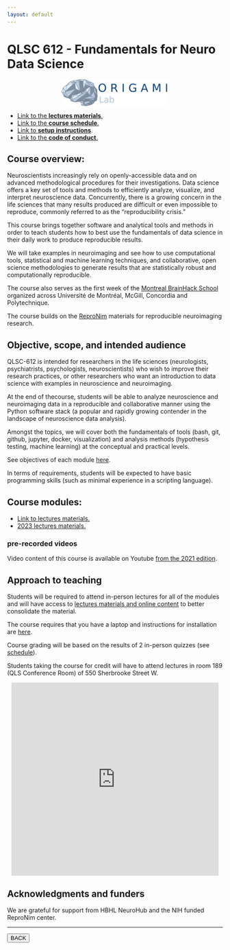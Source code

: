 ```yaml
---
layout: default
---
```


# QLSC 612 - Fundamentals for Neuro Data Science

<div style="display: flex; justify-content: center; margin: 10px">
<img src="origami_logo.png" alt="drawing" width="250">
</div>

-   [Link to the **lectures materials**.](./lectures-materials/latest.html)
-   [Link to the **course schedule**.](./schedule.html)
-   [Link to **setup instructions**](./setup/setup.html).
-   [Link to the **code of conduct**.](./coc.html)

## Course overview:

Neuroscientists increasingly rely on openly-accessible data and on advanced
methodological procedures for their investigations.
Data science offers a key set of tools and methods to efficiently analyze, visualize, and interpret
neuroscience data.
Concurrently, there is a growing concern in the life sciences
that many results produced are difficult or even impossible to reproduce,
commonly referred to as the “reproducibility crisis.”

This course brings together software and analytical tools and methods in order to teach
students how to best use the fundamentals of data science in their daily work
to produce reproducible results.

We will take examples in neuroimaging and see how
to use computational tools, statistical and machine learning techniques,
and collaborative, open science methodologies to generate results
that are statistically robust and computationally reproducible.

The course also serves as the first week of the [Montreal BrainHack School](https://school.brainhackmtl.org/)
organized across Université de Montréal, McGill, Concordia and Polytechnique.

The course builds on the [ReproNim](https://www.repronim.org/) materials for reproducible neuroimaging research.

## Objective, scope, and intended audience

QLSC-612 is intended for researchers in the life sciences (neurologists,
psychiatrists, psychologists, neuroscientists) who wish to improve their
research practices, or other researchers who want an introduction to data
science with examples in neuroscience and neuroimaging.

At the end of thecourse, students will be able to analyze neuroscience
and neuroimaging data in a reproducible and collaborative manner
using the Python software stack (a popular and rapidly growing contender
in the landscape of neuroscience data analysis).

Amongst the topics, we will cover both the fundamentals of tools (bash, git,
github, jupyter, docker, visualization) and analysis methods (hypothesis
testing, machine learning) at the conceptual and practical levels.

See objectives of each module [here](./lectures-materials/latest.html).

In terms of requirements, students will be expected to have basic programming
skills (such as minimal experience in a scripting language).

## Course modules:

-   [Link to lectures materials.](./lectures-materials/latest.html)
-   [2023 lectures materials.](./lectures-materials/2023.html)

### pre-recorded videos

Video content of this course is available on Youtube
[from the 2021 edition](https://www.youtube.com/playlist?list=PLvBnRHmuiqY_6hfRmfF3468eBGnRqgW1r).

## Approach to teaching

Students will be required to attend in-person lectures for all of the modules
and will have access to [lectures materials and online content](/lectures-materials/latest.html)
to better consolidate the material.

The course requires that you have a laptop and instructions for installation are [here](./setup/setup.html).

Course grading will be based on the results of 2 in-person quizzes (see [schedule](./tut-schedule.html)).

Students taking the course for credit will have to attend lectures
in room 189 (QLS Conference Room) of 550 Sherbrooke Street W.

<div style="display: flex; justify-content: center; margin: 10px">
    <iframe
        src="https://www.google.com/maps/embed?pb=!1m18!1m12!1m3!1d2796.2164766380392!2d-73.57253299999999!3d45.5057207!2m3!1f0!2f0!3f0!3m2!1i1024!2i768!4f13.1!3m3!1m2!1s0x4cc91a463c616b9b%3A0x201e96955bbdbd84!2s550%20Sherbrooke%20St%20W%2C%20Montreal%2C%20QC%20H3A%201B9%2C%20Canada!5e0!3m2!1sen!2sbe!4v1713968806450!5m2!1sen!2sbe"
        width="600"
        height="450"
        style="border:0;"
        allowfullscreen=""
        loading="lazy"
        referrerpolicy="no-referrer-when-downgrade">
    </iframe>
</div>

## Acknowledgments and funders

We are grateful for support from HBHL NeuroHub and the NIH funded ReproNim center.

---

<a href="../"><button>BACK</button></a>
